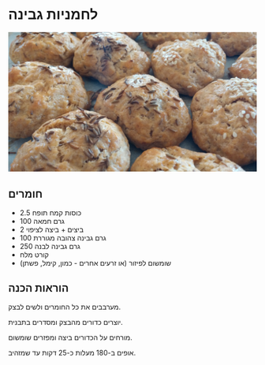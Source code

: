# לחמניות גבינה

![לחמניות גבינה.jpg](/images%2F%D7%9C%D7%97%D7%9E%D7%A0%D7%99%D7%95%D7%AA%20%D7%92%D7%91%D7%99%D7%A0%D7%94.jpg)

## חומרים

- 2.5 כוסות קמח תופח
- 100 גרם חמאה
- 2 ביצים + ביצה לציפוי
- 100 גרם גבינה צהובה מגוררת
- 250 גרם גבינה לבנה
- קורט מלח
- שומשום לפיזור (או זרעים אחרים - כמון, קימל, פשתן)

## הוראות הכנה

מערבבים את כל החומרים ולשים לבצק.

יוצרים כדורים מהבצק ומסדרים בתבנית.

מורחים על הכדורים ביצה ומפזרים שומשום.

אופים ב-180 מעלות כ-25 דקות עד שמזהיב.
